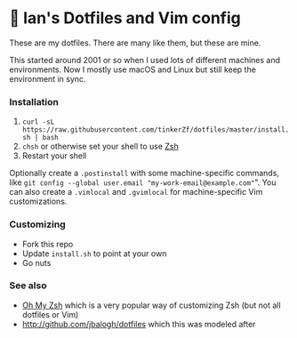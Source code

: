 # 💾 Ian's Dotfiles and Vim config

These are my dotfiles. There are many like them, but these are mine.

This started around 2001 or so when I used lots of different machines and environments. Now I mostly use macOS and Linux but still keep the environment in sync.

### Installation

1. `curl -sL https://raw.githubusercontent.com/tinkerZf/dotfiles/master/install.sh | bash`
1. `chsh` or otherwise set your shell to use [Zsh](http://www.zsh.org/)
1. Restart your shell

Optionally create a `.postinstall` with some machine-specific commands, like `git config --global user.email "my-work-email@example.com"`". You can also create a `.vimlocal` and `.gvimlocal` for machine-specific Vim customizations.

### Customizing

- Fork this repo
- Update `install.sh` to point at your own
- Go nuts

### See also

- [Oh My Zsh](https://github.com/robbyrussell/oh-my-zsh) which is a very popular way of customizing Zsh (but not all dotfiles or Vim)
- http://github.com/jbalogh/dotfiles which this was modeled after
